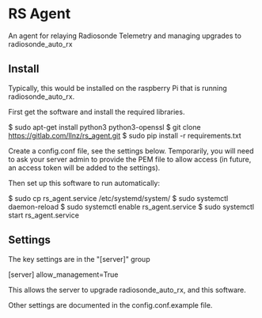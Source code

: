 # RS Agent

An agent for relaying Radiosonde Telemetry and managing upgrades to radiosonde_auto_rx

## Install

Typically, this would be installed on the raspberry Pi that is running radiosonde_auto_rx.

First get the software and install the required libraries.

 $ sudo apt-get install python3 python3-openssl
 $ git clone https://gitlab.com/llnz/rs_agent.git
 $ sudo pip install -r requirements.txt

Create a config.conf file, see the settings below. Temporarily, you will need to ask your server admin
to provide the PEM file to allow access (in future, an access token will be added to the settings). 

Then set up this software to run automatically:

 $ sudo cp rs_agent.service /etc/systemd/system/
 $ sudo systemctl daemon-reload
 $ sudo systemctl enable rs_agent.service
 $ sudo systemctl start rs_agent.service


## Settings

The key settings are in the "[server]" group
 
 [server]
 allow_management=True

This allows the server to upgrade radiosonde_auto_rx, and this software.

Other settings are documented in the config.conf.example file.
